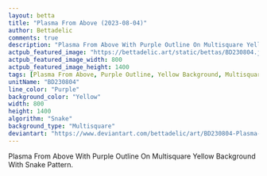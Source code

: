 ```yaml
---
layout: betta
title: "Plasma From Above (2023-08-04)"
author: Bettadelic
comments: true
description: "Plasma From Above With Purple Outline On Multisquare Yellow Background With Snake Pattern."
actpub_featured_image: "https://bettadelic.art/static/bettas/BD230804.jpg"
actpub_featured_image_width: 800
actpub_featured_image_height: 1400
tags: [Plasma From Above, Purple Outline, Yellow Background, Multisquare Background Pattern, Snake Pattern, August 2023]
unitName: "BD230804"
line_color: "Purple"
background_color: "Yellow"
width: 800
height: 1400
algorithm: "Snake"
background_type: "Multisquare"
deviantart: "https://www.deviantart.com/bettadelic/art/BD230804-Plasma-From-Above-2023-08-04-975491073"
---
```


Plasma From Above With Purple Outline On Multisquare Yellow Background With Snake Pattern.
